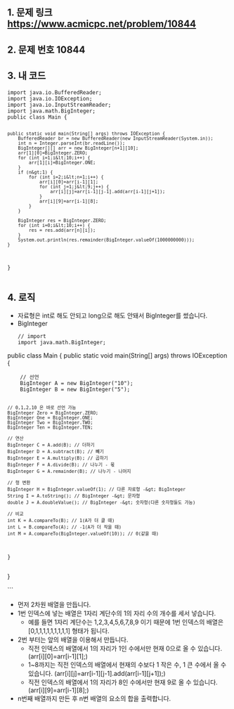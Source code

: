 <h2 id="1-문제-링크-httpswwwacmicpcnetproblem10844">1. 문제 링크 <a href="https://www.acmicpc.net/problem/10844">https://www.acmicpc.net/problem/10844</a></h2>
<h2 id="2-문제-번호-10844">2. 문제 번호 10844<img alt="" src="https://velog.velcdn.com/images/alsdk9349/post/428c5f58-551d-482e-b007-8c27811865f1/image.png" /></h2>
<h2 id="3-내-코드">3. 내 코드</h2>
<pre><code class="language-java">import java.io.BufferedReader;
import java.io.IOException;
import java.io.InputStreamReader;
import java.math.BigInteger;
public class Main {

    public static void main(String[] args) throws IOException {
        BufferedReader br = new BufferedReader(new InputStreamReader(System.in));
        int n = Integer.parseInt(br.readLine());
        BigInteger[][] arr = new BigInteger[n+1][10];
        arr[1][0]=BigInteger.ZERO;
        for (int i=1;i&lt;10;i++) {
            arr[1][i]=BigInteger.ONE;
        }
        if (n&gt;1) {
            for (int i=2;i&lt;n+1;i++) {
                arr[i][0]=arr[i-1][1];
                for (int j=1;j&lt;9;j++) {
                    arr[i][j]=arr[i-1][j-1].add(arr[i-1][j+1]);
                }
                arr[i][9]=arr[i-1][8];
            }
        }

        BigInteger res = BigInteger.ZERO;
        for (int i=0;i&lt;10;i++) {
            res = res.add(arr[n][i]);
        }
        System.out.println(res.remainder(BigInteger.valueOf(1000000000)));
    }
}</code></pre>
<h2 id="4-로직">4. 로직</h2>
<ul>
<li>자료형은 int로 해도 안되고 long으로 해도 안돼서 BigInteger를 썼습니다.</li>
<li>BigInteger<pre><code class="language-java">// import
import java.math.BigInteger;
</code></pre>
</li>
</ul>
<p>public class Main {
    public static void main(String[] args) throws IOException {</p>
<pre><code>    // 선언
    BigInteger A = new BigInteger(&quot;10&quot;);
    BigInteger B = new BigInteger(&quot;5&quot;);

    // 0,1,2,10 은 바로 선언 가능
    BigInteger Zero = BigInteger.ZERO;
    BigInteger One = BigInteger.ONE;
    BigInteger Two = BigInteger.TWO;
    BigInteger Ten = BigInteger.TEN;

    // 연산
    BigInteger C = A.add(B); // 더하기
    BigInteger D = A.subtract(B); // 빼기
    BigInteger E = A.multiply(B); // 곱하기
    BigInteger F = A.divide(B); // 나누기 - 몫
    BigInteger G = A.remainder(B); // 나누기 - 나머지

    // 형 변환
    BigInteger H = BigInteger.valueOf(1); // 다른 자료형 -&gt; BigInteger
    String I = A.toString(); // BigInteger -&gt; 문자형
    double J = A.doubleValue(); // BigInteger -&gt; 숫자형(다른 숫자형들도 가능)

    // 비교
    int K = A.compareTo(B); // 1(A가 더 클 때)
    int L = B.compareTo(A); // -1(A가 더 작을 때)
    int M = A.compareTo(BigInteger.valueOf(10)); // 0(같을 때)

}</code></pre><p>}</p>
<p>```</p>
<ul>
<li>먼저 2차원 배열을 만듭니다.</li>
<li>1번 인덱스에 넣는 배열은 1자리 계단수의 1의 자리 수의 개수를 세서 넣습니다.<ul>
<li>예를 들면 1자리 계단수는 1,2,3,4,5,6,7,8,9 이기 때문에 1번 인덱스의 배열은 [0,1,1,1,1,1,1,1,1,1] 형태가 됩니다.</li>
</ul>
</li>
<li>2번 부터는 앞의 배열을 이용해서 만듭니다.<ul>
<li>직전 인덱스의 배열에서 1의 자리가 1인 수에서만 현재 0으로 올 수 있습니다. (arr[i][0]=arr[i-1][1];)</li>
<li>1~8까지는 직전 인덱스의 배열에서 현재의 수보다 1 작은 수, 1 큰 수에서 올 수 있습니다. (arr[i][j]=arr[i-1][j-1].add(arr[i-1][j+1]);)</li>
<li>직전 인덱스의 배열에서 1의 자리가 8인 수에서만 현재 9로 올 수 있습니다. (arr[i][9]=arr[i-1][8];)</li>
</ul>
</li>
<li>n번째 배열까지 만든 후 n번 배열의 요소의 합을 출력합니다.</li>
</ul>